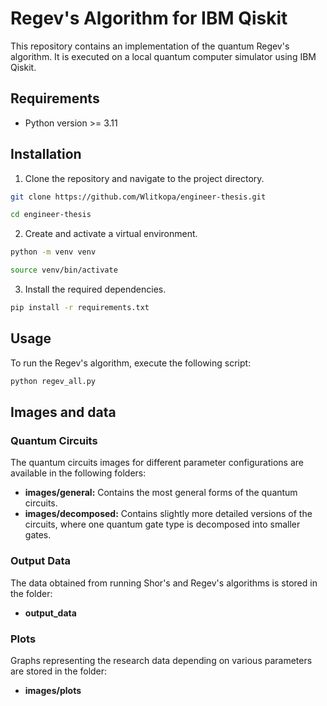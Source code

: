 # Regev's Algorithm for IBM Qiskit

This repository contains an implementation of the quantum Regev's algorithm. It is executed on a local quantum computer simulator using IBM Qiskit.

## Requirements

* Python version >= 3.11

## Installation

1. Clone the repository and navigate to the project directory.
```bash
git clone https://github.com/Wlitkopa/engineer-thesis.git

cd engineer-thesis
```

2. Create and activate a virtual environment.
```bash
python -m venv venv

source venv/bin/activate
```

3. Install the required dependencies.

```bash
pip install -r requirements.txt
```

## Usage

To run the Regev's algorithm, execute the following script:

```bash
python regev_all.py
```

## Images and data

### Quantum Circuits

The quantum circuits images for different parameter configurations are available in the following folders:

- **images/general:** Contains the most general forms of the quantum circuits.
- **images/decomposed:** Contains slightly more detailed versions of the circuits, where one quantum gate type is decomposed into smaller gates.

### Output Data

The data obtained from running Shor's and Regev's algorithms is stored in the folder:

- **output_data**

### Plots

Graphs representing the research data depending on various parameters are stored in the folder:

- **images/plots**
